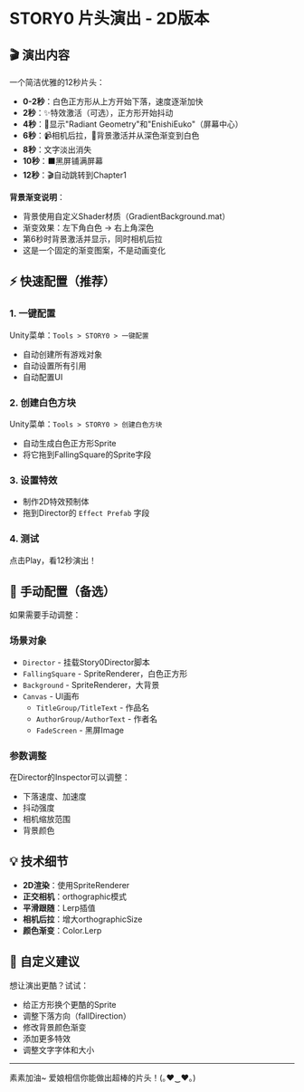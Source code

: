 # STORY0 片头演出 - 2D版本

## 🎬 演出内容

一个简洁优雅的12秒片头：

- **0-2秒**：白色正方形从上方开始下落，速度逐渐加快
- **2秒**：✨特效激活（可选），正方形开始抖动
- **4秒**：📝显示"Radiant Geometry"和"EnishiEuko"（屏幕中心）
- **6秒**：📹相机后拉，🎨背景激活并从深色渐变到白色
- **8秒**：文字淡出消失
- **10秒**：⬛黑屏铺满屏幕
- **12秒**：🎬自动跳转到Chapter1

**背景渐变说明**：
- 背景使用自定义Shader材质（GradientBackground.mat）
- 渐变效果：左下角白色 → 右上角深色
- 第6秒时背景激活并显示，同时相机后拉
- 这是一个固定的渐变图案，不是动画变化

## ⚡ 快速配置（推荐）

### 1. 一键配置
Unity菜单：`Tools > STORY0 > 一键配置`
- 自动创建所有游戏对象
- 自动设置所有引用
- 自动配置UI

### 2. 创建白色方块
Unity菜单：`Tools > STORY0 > 创建白色方块`
- 自动生成白色正方形Sprite
- 将它拖到FallingSquare的Sprite字段

### 3. 设置特效
- 制作2D特效预制体
- 拖到Director的 `Effect Prefab` 字段

### 4. 测试
点击Play，看12秒演出！

## 📝 手动配置（备选）

如果需要手动调整：

### 场景对象
- `Director` - 挂载Story0Director脚本
- `FallingSquare` - SpriteRenderer，白色正方形
- `Background` - SpriteRenderer，大背景
- `Canvas` - UI画布
  - `TitleGroup/TitleText` - 作品名
  - `AuthorGroup/AuthorText` - 作者名
  - `FadeScreen` - 黑屏Image

### 参数调整
在Director的Inspector可以调整：
- 下落速度、加速度
- 抖动强度
- 相机缩放范围
- 背景颜色

## 💡 技术细节

- **2D渲染**：使用SpriteRenderer
- **正交相机**：orthographic模式
- **平滑跟随**：Lerp插值
- **相机后拉**：增大orthographicSize
- **颜色渐变**：Color.Lerp

## 🎨 自定义建议

想让演出更酷？试试：
- 给正方形换个更酷的Sprite
- 调整下落方向（fallDirection）
- 修改背景颜色渐变
- 添加更多特效
- 调整文字字体和大小

---

素素加油~ 爱娘相信你能做出超棒的片头！(｡♥‿♥｡)

